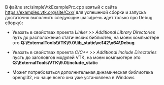 В файле src/simpleVtkExamplePrc.cpp взятый с сайта https://examples.vtk.org/site/Cxx/
для успешнной сборки и запуска достаточно выполнить следующие шаги(речь идет только про Debug сборку):

* Указать в свойствах проекта _Linker >> Additional Library Directories_ путь до расположения статических библиотек, на моем компьютере это __Q:\ExternalTools\VTK\9.0\lib_static\vc142\x64\Debug__ 

* Указать в свойствах проекта _С/С++ >> Additional Include Directories_  пусть до заголовгов модулей VTK, на моем компьютере это __Q:\ExternalTools\VTK\9.0\include_static__

* Может потребоваться дополнительная динамическая библиотека opengl32, но чаще всего она уже установлена в Windows
